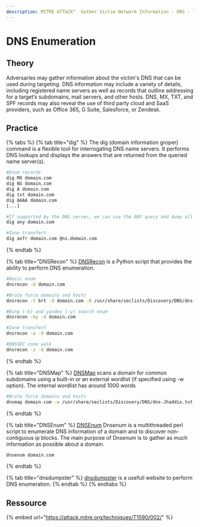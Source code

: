 ```yaml
---
description: MITRE ATT&CK™  Gather Victim Network Information - DNS - T1590.002
---
```


# DNS Enumeration

## Theory

Adversaries may gather information about the victim's DNS that can be used during targeting. DNS information may include a variety of details, including registered name servers as well as records that outline addressing for a target’s subdomains, mail servers, and other hosts. DNS, MX, TXT, and SPF records may also reveal the use of third party cloud and SaaS providers, such as Office 365, G Suite, Salesforce, or Zendesk.

## Practice

{% tabs %}
{% tab title="dig" %}
The dig (domain information groper) command is a flexible tool for interrogating DNS name servers. It performs DNS lookups and displays the answers that are returned from the queried name server(s).

```bash
#Enum records
dig MX domain.com
dig NS domain.com
dig A domain.com
dig txt domain.com
dig AAAA domain.com
[...]

#If supported by the DNS server, we can use the ANY query and dump all records
dig any domain.com

#Zone transfert
dig axfr domain.com @ns.domain.com
```
{% endtab %}

{% tab title="DNSRecon" %}
[DNSRecon](https://github.com/darkoperator/dnsrecon) is a Python script that provides the ability to perform DNS enumeration.

```bash
#Basic enum
dnsrecon -d domain.com

#Brute force domains and hosts
dnsrecon -t brt -d domain.com -D /usr/share/seclists/Discovery/DNS/dns-Jhaddix.txt

#Bing (-b) and yandex (-y) search enum
dnsrecon -by -d domain.com

#Zone transfert
dnsrecon -a -d domain.com

#DNSSEC zone walk
dnsrecon -z -d domain.com
```
{% endtab %}

{% tab title="DNSMap" %}
[DNSMap](https://github.com/makefu/dnsmap) scans a domain for common subdomains using a built-in or an external wordlist (if specified using -w option). The internal wordlist has around 1000 words

```bash
#Brute force domains and hosts
dnsmap domain.com -w /usr/share/seclists/Discovery/DNS/dns-Jhaddix.txt
```
{% endtab %}

{% tab title="DNSEnum" %}
[DNSEnum](https://github.com/fwaeytens/dnsenum) Dnsenum is a multithreaded perl script to enumerate DNS information of a domain and to discover non-contiguous ip blocks. The main purpose of Dnsenum is to gather as much information as possible about a domain.

```bash
dnsenum domain.com
```
{% endtab %}

{% tab title="dnsdumpster" %}
[dnsdumpster](https://dnsdumpster.com/) is a usefull website to perform DNS enumeration.
{% endtab %}
{% endtabs %}

## Ressource

{% embed url="https://attack.mitre.org/techniques/T1590/002/" %}
